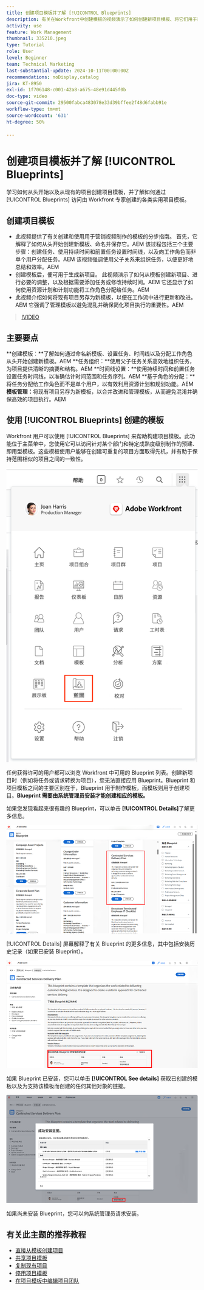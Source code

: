 ```yaml
---
title: 创建项目模板并了解 [!UICONTROL Blueprints]
description: 有关在Workfront中创建模板的视频演示了如何创建新项目模板、将它们用于新项目、将现有项目另存为模板、利用预建Blueprint以及将任务分配给工作角色，以实现高效的资源管理。
activity: use
feature: Work Management
thumbnail: 335210.jpeg
type: Tutorial
role: User
level: Beginner
team: Technical Marketing
last-substantial-update: 2024-10-11T00:00:00Z
recommendations: noDisplay,catalog
jira: KT-8950
exl-id: 1f706148-c001-42a8-a675-48e91d445f0b
doc-type: video
source-git-commit: 29500fabca483078e33d39bffee2f48d6fabb91e
workflow-type: tm+mt
source-wordcount: '631'
ht-degree: 50%

---
```


# 创建项目模板并了解 [!UICONTROL Blueprints]


学习如何从头开始以及从现有的项目创建项目模板，并了解如何通过 [!UICONTROL Blueprints] 访问由 Workfront 专家创建的各类实用项目模板。

## 创建项目模板

* 此视频提供了有关创建和使用用于营销视频制作的模板的分步指南。 首先，它解释了如何从头开始创建新模板、命名并保存它。&#x200B;AEM 该过程包括三个主要步骤：创建任务、使用持续时间和前置任务设置时间线，以及向工作角色而非单个用户分配任务。&#x200B;AEM 该视频强调使用父子关系来组织任务，以便更好地总结和效率。&#x200B;AEM
* 创建模板后，便可用于生成新项目。 此视频演示了如何从模板创建新项目、进行必要的调整，以及根据需要添加任务或修改持续时间。&#x200B;AEM 它还显示了如何使用资源计划和计划功能将工作角色分配给任务。&#x200B;AEM
* 此视频介绍如何将现有项目另存为新模板，以便在工作流中进行更新和改进。&#x200B;AEM 它强调了管理模板以避免混乱并确保简化项目执行的重要性。&#x200B;AEM

>[!VIDEO](https://video.tv.adobe.com/v/335210/?quality=12&learn=on)

## 主要要点

**创建模板：**了解如何通过命名新模板、设置任务、时间线以及分配工作角色从头开始创建新模板。&#x200B;AEM
**任务组织：**使用父子任务关系高效地组织任务，为项目提供清晰的摘要和结构。&#x200B;AEM
**时间线设置：**使用持续时间和前置任务设置任务时间线，以准确估计时间范围和任务序列。&#x200B;AEM
**基于角色的分配：**将任务分配给工作角色而不是单个用户，以有效利用资源计划和规划功能。&#x200B;AEM
**模板管理：**&#x200B;将现有项目另存为新模板，以合并改进和管理模板，从而避免混淆并确保高效的项目执行。&#x200B;AEM


## 使用 [!UICONTROL Blueprints] 创建的模板

Workfront 用户可以使用 [!UICONTROL Blueprints] 来帮助构建项目模板。此功能位于主菜单中，您使用它可以访问针对某个部门和特定成熟度级别制作的预建、即用型模板。这些模板使用户能够在创建可重复的项目方面取得先机，并有助于保持范围相似的项目之间的一致性。

![主菜单中的 Blueprint](assets/pt-blueprints-01.png)

任何获得许可的用户都可以浏览 Workfront 中可用的 Blueprint 列表。创建新项目时（例如将任务或请求转换为项目），您无法直接应用 Blueprint。Blueprint 和项目模板之间的主要区别在于，Blueprint 用于制作模板，而模板则用于创建项目。**Blueprint 需要由系统管理员安装才能创建相应的模板。**

如果您发现看起来很有趣的 Blueprint，可以单击 **[!UICONTROL Details]**&#x200B;了解更多信息。

![Blueprint 清单](assets/pt-blueprints-02.png)

[!UICONTROL Details] 屏幕解释了有关 Blueprint 的更多信息，其中包括安装历史记录（如果已安装 Blueprint）。

![关于使用 Blueprint 的详细信息](assets/pt-blueprints-03.png)

如果 Blueprint 已安装，您可以单击 **[!UICONTROL See details]** 获取已创建的模板以及为支持该模板而创建的任何其他对象的链接。

![关于安装 Blueprint 的详细信息](assets/pt-blueprints-04.png)

如果尚未安装 Blueprint，您可以向系统管理员请求安装。

## 有关此主题的推荐教程

* [直接从模板创建项目](/help/manage-work/create-and-manage-project-templates/create-a-project-directly-from-a-template.md)
* [共享项目模板](/help/manage-work/create-and-manage-project-templates/share-a-project-template.md)
* [复制现有项目](/help/manage-work/manage-projects/copy-an-existing-project.md)
* [停用项目模板](/help/manage-work/create-and-manage-project-templates/deactivate-a-project-template.md)
* [在项目模板中编辑项目团队](/help/manage-work/create-and-manage-project-templates/edit-the-project-team-in-a-project-template.md)

